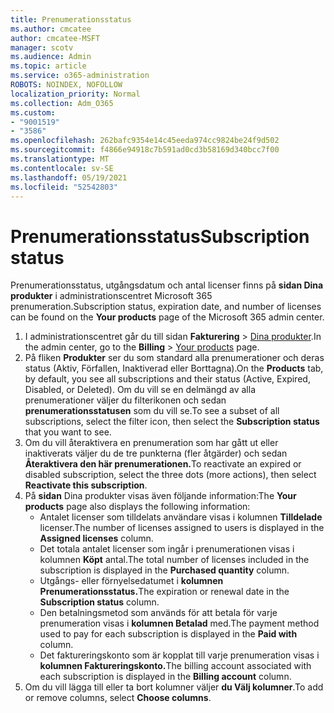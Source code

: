 ```yaml
---
title: Prenumerationsstatus
ms.author: cmcatee
author: cmcatee-MSFT
manager: scotv
ms.audience: Admin
ms.topic: article
ms.service: o365-administration
ROBOTS: NOINDEX, NOFOLLOW
localization_priority: Normal
ms.collection: Adm_O365
ms.custom:
- "9001519"
- "3586"
ms.openlocfilehash: 262bafc9354e14c45eeda974cc9824be24f9d502
ms.sourcegitcommit: f4866e94918c7b591ad0cd3b58169d340bcc7f00
ms.translationtype: MT
ms.contentlocale: sv-SE
ms.lasthandoff: 05/19/2021
ms.locfileid: "52542803"
---
```

# <a name="subscription-status"></a><span data-ttu-id="79580-102">Prenumerationsstatus</span><span class="sxs-lookup"><span data-stu-id="79580-102">Subscription status</span></span>

<span data-ttu-id="79580-103">Prenumerationsstatus, utgångsdatum och antal licenser finns på **sidan Dina produkter** i administrationscentret Microsoft 365 prenumeration.</span><span class="sxs-lookup"><span data-stu-id="79580-103">Subscription status, expiration date, and number of licenses can be found on the **Your products** page of the Microsoft 365 admin center.</span></span>

1. <span data-ttu-id="79580-104">I administrationscentret går du till sidan **Fakturering** > [Dina produkter](https://go.microsoft.com/fwlink/p/?linkid=842054).</span><span class="sxs-lookup"><span data-stu-id="79580-104">In the admin center, go to the **Billing** > [Your products](https://go.microsoft.com/fwlink/p/?linkid=842054) page.</span></span>
2. <span data-ttu-id="79580-105">På fliken **Produkter** ser du som standard alla prenumerationer och deras status (Aktiv, Förfallen, Inaktiverad eller Borttagna).</span><span class="sxs-lookup"><span data-stu-id="79580-105">On the **Products** tab, by default, you see all subscriptions and their status (Active, Expired, Disabled, or Deleted).</span></span> <span data-ttu-id="79580-106">Om du vill se en delmängd av alla prenumerationer väljer du filterikonen och sedan **prenumerationsstatusen** som du vill se.</span><span class="sxs-lookup"><span data-stu-id="79580-106">To see a subset of all subscriptions, select the filter icon, then select the **Subscription status** that you want to see.</span></span>
3. <span data-ttu-id="79580-107">Om du vill återaktivera en prenumeration som har gått ut eller inaktiverats väljer du de tre punkterna (fler åtgärder) och sedan **Återaktivera den här prenumerationen.**</span><span class="sxs-lookup"><span data-stu-id="79580-107">To reactivate an expired or disabled subscription, select the three dots (more actions), then select **Reactivate this subscription**.</span></span>
4. <span data-ttu-id="79580-108">På **sidan** Dina produkter visas även följande information:</span><span class="sxs-lookup"><span data-stu-id="79580-108">The **Your products** page also displays the following information:</span></span>
    - <span data-ttu-id="79580-109">Antalet licenser som tilldelats användare visas i kolumnen **Tilldelade** licenser.</span><span class="sxs-lookup"><span data-stu-id="79580-109">The number of licenses assigned to users is displayed in the **Assigned licenses** column.</span></span>
    - <span data-ttu-id="79580-110">Det totala antalet licenser som ingår i prenumerationen visas i kolumnen **Köpt** antal.</span><span class="sxs-lookup"><span data-stu-id="79580-110">The total number of licenses included in the subscription is displayed in the **Purchased quantity** column.</span></span>
    - <span data-ttu-id="79580-111">Utgångs- eller förnyelsedatumet i **kolumnen Prenumerationsstatus.**</span><span class="sxs-lookup"><span data-stu-id="79580-111">The expiration or renewal date in the **Subscription status** column.</span></span>
    - <span data-ttu-id="79580-112">Den betalningsmetod som används för att betala för varje prenumeration visas i **kolumnen Betalad** med.</span><span class="sxs-lookup"><span data-stu-id="79580-112">The payment method used to pay for each subscription is displayed in the **Paid with** column.</span></span>
    - <span data-ttu-id="79580-113">Det faktureringskonto som är kopplat till varje prenumeration visas i **kolumnen Faktureringskonto.**</span><span class="sxs-lookup"><span data-stu-id="79580-113">The billing account associated with each subscription is displayed in the **Billing account** column.</span></span>
5. <span data-ttu-id="79580-114">Om du vill lägga till eller ta bort kolumner väljer **du Välj kolumner**.</span><span class="sxs-lookup"><span data-stu-id="79580-114">To add or remove columns, select **Choose columns**.</span></span>